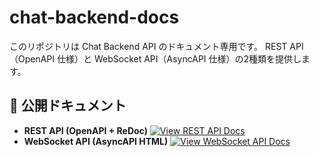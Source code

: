 # chat-backend-docs

このリポジトリは Chat Backend API のドキュメント専用です。
REST API（OpenAPI 仕様）と WebSocket API（AsyncAPI 仕様）の2種類を提供します。

## 📖 公開ドキュメント

- **REST API (OpenAPI + ReDoc)**
  [![View REST API Docs](https://img.shields.io/badge/REST%20API-OpenAPI%2FReDoc-blue)](https://ms1546.github.io/chat-backend-docs/)
- **WebSocket API (AsyncAPI HTML)**
  [![View WebSocket API Docs](https://img.shields.io/badge/WebSocket-AsyncAPI-green)](https://ms1546.github.io/chat-backend-docs/asyncapi/)
